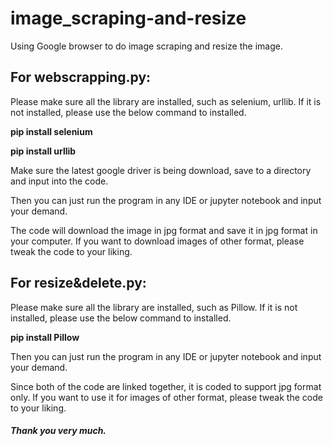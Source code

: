 # image_scraping-and-resize
Using Google browser to do image scraping and resize the image. 

## **For webscrapping.py:**

Please make sure all the library are installed, such as selenium, urllib. If it is not installed, please use the below command to installed. 

**pip install selenium** 

**pip install urllib**

Make sure the latest google driver is being download, save to a directory and input into the code. 

Then you can just run the program in any IDE or jupyter notebook and input your demand. 

The code will download the image in jpg format and save it in jpg format in your computer. If you want to download images of other format, please tweak the code to your liking. 

## **For resize&delete.py:**

Please make sure all the library are installed, such as Pillow. If it is not installed, please use the below command to installed.

**pip install Pillow**

Then you can just run the program in any IDE or jupyter notebook and input your demand. 

Since both of the code are linked together, it is coded to support jpg format only. If you want to use it for images of other format, please tweak the code to your liking. 

#### *Thank you very much.* 
